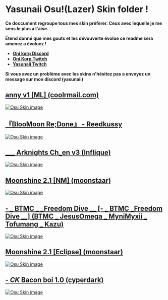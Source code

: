 # Yasunaii Osu!(Lazer) Skin folder ! 

**Ce doccument regroupe tous mes skin préfèrer. Ceux avec lequelle je me sens le plus a l'aise.**

**Étend donné que mes gouts et les dévouverte évolue ce readme sera amenez a évoluez !**


* [**Oni korp Discord**](https://discord.gg/4QqVaTfXy2)
* [**Oni Korp Twitch**](https://https://www.twitch.tv/oni_korp)
* [**Yasunaii Twitch**](https://www.twitch.tv/yasunaii)


**Si vous avez un problème avec les skins n'hésitez pas a envoyez un message sur mon discord (yasunaii)**

## [anny v1 [ML] (coolrmsil.com)](https://drive.google.com/file/d/1nWnATTVcmimFSZC0gKa4G_2UEq2DZ3uO/view?usp=sharing)
[![Osu Skin image](https://i.imgur.com/wWop5IR.png)](https://drive.google.com/file/d/1nWnATTVcmimFSZC0gKa4G_2UEq2DZ3uO/view?usp=sharing)

## [『BlooMoon Re;Done』 - Reedkussy ](https://drive.google.com/file/d/12uV9MFDR2JWv3TNjCmZqBuIQx5uAYv-o/view?usp=sharing)
[![Osu Skin image](https://i.imgur.com/vDV2Ikq.jpg)](https://drive.google.com/file/d/12uV9MFDR2JWv3TNjCmZqBuIQx5uAYv-o/view?usp=sharing)

## [ ___ Arknights Ch_en v3 (Inflique)](https://drive.google.com/file/d/1_J6n-mtnyiuA9QjPN88lgjDOYnWgahDv/view?usp=sharing)
[![Osu Skin image](https://i.imgur.com/ShkekK3.png)](https://drive.google.com/file/d/1_J6n-mtnyiuA9QjPN88lgjDOYnWgahDv/view?usp=sharing)

## [Moonshine 2.1 [NM] (moonstaar)](https://drive.google.com/file/d/14euhkvobCrhqYzV88zJbZSJSgyGnIHEx/view?usp=sharing)
[![Osu Skin image](https://i.ppy.sh/dd32fb4632fc70ddcf5ae409f3ec1b15eb6c78de/68747470733a2f2f696d6775722d617263686976652e7070792e73682f784d576f57596a2e706e67)](https://drive.google.com/file/d/14euhkvobCrhqYzV88zJbZSJSgyGnIHEx/view?usp=sharing)

## [- _ BTMC _  _Freedom Dive  __ [- _ BTMC   _Freedom Dive  __] (BTMC _ JesusOmega _ MyniMyxii _ Tofumang _ Kazu)](https://drive.google.com/file/d/11qudFvU7nilgncYHpO2_FXf_BNXx_MUL/view?usp=sharing)
[![Osu Skin image](https://i.imgur.com/tiecTNH.png)](https://drive.google.com/file/d/11qudFvU7nilgncYHpO2_FXf_BNXx_MUL/view?usp=sharing)

## [Moonshine 2.1 [Eclipse] (moonstaar)](https://drive.google.com/file/d/1IRduSzKP7Jx3Wh0xteZa5vHEI6IPHp68/view?usp=sharing)
[![Osu Skin image](https://i.ppy.sh/fcdae8736b79d3dd7d3739801def05f3207f9586/68747470733a2f2f696d6775722d617263686976652e7070792e73682f646652394646422e706e67)](https://drive.google.com/file/d/1IRduSzKP7Jx3Wh0xteZa5vHEI6IPHp68/view?usp=sharing)

## [-         _CK_ Bacon boi 1.0 (cyperdark)](https://drive.google.com/file/d/1_l2id4HLlDdZ-D6Ms-QWDZNXdzRFzfbj/view?usp=sharing)
[![Osu Skin image](https://i.imgur.com/h5GBHrp.jpeg)](https://drive.google.com/file/d/1_l2id4HLlDdZ-D6Ms-QWDZNXdzRFzfbj/view?usp=sharing)
